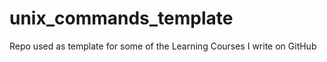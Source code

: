 # unix_commands_template
Repo used as template for some of the Learning Courses I write on GitHub


